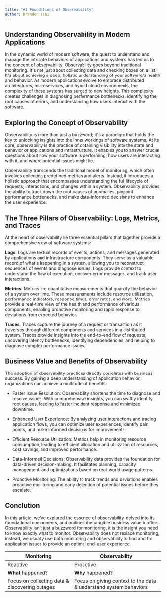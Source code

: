 ```yaml
---
title: "#1 Foundations of Observability"
author: Brandon Tsai
---
```




Understanding Observability in Modern Applications
----------------------------------------------------------------

In the dynamic world of modern software, the quest to understand and manage the intricate behaviors of applications and systems has led us to the concept of observability. 
Observability goes beyond traditional monitoring. It's not just about collecting data and checking boxes on a list. It's about achieving a deep, holistic understanding of your software's health and behavior. As modern applications evolve to embrace distributed architectures, microservices, and hybrid cloud environments, the complexity of these systems has surged to new heights. This complexity creates challenges in diagnosing performance bottlenecks, identifying the root causes of errors, and understanding how users interact with the software.


Exploring the Concept of Observability
--------------------------------

Observability is more than just a buzzword; it's a paradigm that holds the key to unlocking insights into the inner workings of software systems. At its core, observability is the practice of obtaining visibility into the state and behavior of applications and infrastructure. It enables you to answer crucial questions about how your software is performing, how users are interacting with it, and where potential issues might lie.

Observability transcends the traditional model of monitoring, which often involves collecting predefined metrics and alerts. Instead, it introduces a holistic approach that encompasses understanding the full lifecycle of requests, interactions, and changes within a system. Observability provides the ability to track down the root causes of anomalies, pinpoint performance bottlenecks, and make data-informed decisions to enhance the user experience.

The Three Pillars of Observability: Logs, Metrics, and Traces
----------------------------------------------------------------

At the heart of observability lie three essential pillars that together provide a comprehensive view of software systems:

**Logs**: Logs are textual records of events, actions, and messages generated by applications and infrastructure components. They serve as a valuable record of what's happening in a system, allowing you to reconstruct sequences of events and diagnose issues. Logs provide context to understand the flow of execution, uncover error messages, and track user interactions.

**Metrics**: Metrics are quantitative measurements that quantify the behavior of a system over time. These measurements include resource utilization, performance indicators, response times, error rates, and more. Metrics provide a real-time view of the health and performance of various components, enabling proactive monitoring and rapid response to deviations from expected behavior.

**Traces**: Traces capture the journey of a request or transaction as it traverses through different components and services in a distributed system. Traces provide insights into the end-to-end flow of requests, uncovering latency bottlenecks, identifying dependencies, and helping to diagnose complex performance issues.



Business Value and Benefits of Observability
----------------------------------------------------------------

The adoption of observability practices directly correlates with business success. By gaining a deep understanding of application behavior, organizations can achieve a multitude of benefits:

- Faster Issue Resolution: Observability shortens the time to diagnose and resolve issues. With comprehensive insights, you can swiftly identify root causes, leading to faster incident response and minimized downtime.

- Enhanced User Experience: By analyzing user interactions and tracing application flows, you can optimize user experiences, identify pain points, and make informed decisions for improvements.

- Efficient Resource Utilization: Metrics help in monitoring resource consumption, leading to efficient allocation and utilization of resources, cost savings, and improved performance.

- Data-Informed Decisions: Observability data provides the foundation for data-driven decision-making. It facilitates planning, capacity management, and optimizations based on real-world usage patterns.

- Proactive Monitoring: The ability to track trends and deviations enables proactive monitoring and early detection of potential issues before they escalate.


Conclution
--------

In this article, we've explored the essence of observability, delved into its foundational components, and outlined the tangible business value it offers. Observability isn't just a buzzword for monitoring, it is the insignt you need to know exactly what to monitor. Observability does not replace monitoring, instead, we usually use both monitoring and observability to find and fix application issues to provide an optimal end-user experience.

| Monitoring                                     | Observability                                                     |
| ---------------------------------------------- | ----------------------------------------------------------------- |
| Reactive                                       | Proactive                                                         |
| **What** happened?                             | **Why** happened?                                                 |
| Focus on collecting data & discovering outages | Focus on giving context to the data & understand system behaviors |